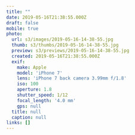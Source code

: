```yaml
---
title: ""
date: 2019-05-16T21:38:55.000Z
draft: false
mobile: true
photo:
  url: s3/images/2019-05-16-14-38-55.jpg
  thumb: s3/thumbs/2019-05-16-14-38-55.jpg
  preview: s3/previews/2019-05-16-14-38-55.jpg
  created: 2019-05-16T21:38:55.000Z
  exif:
    make: Apple
    model: 'iPhone 7'
    lens: 'iPhone 7 back camera 3.99mm f/1.8'
    iso: 100
    aperture: 1.8
    shutter_speed: 1/12
    focal_length: '4.0 mm'
    gps: null
  title: null
  caption: null
links: []
---
```


